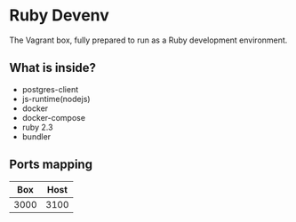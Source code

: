# Ruby Devenv

The Vagrant box, fully prepared to run as a Ruby development environment.

## What is inside?

* postgres-client
* js-runtime(nodejs)
* docker
* docker-compose
* ruby 2.3
* bundler

## Ports mapping

|     Box    | Host |
|:----------:|:----:|
|    3000    | 3100 |
